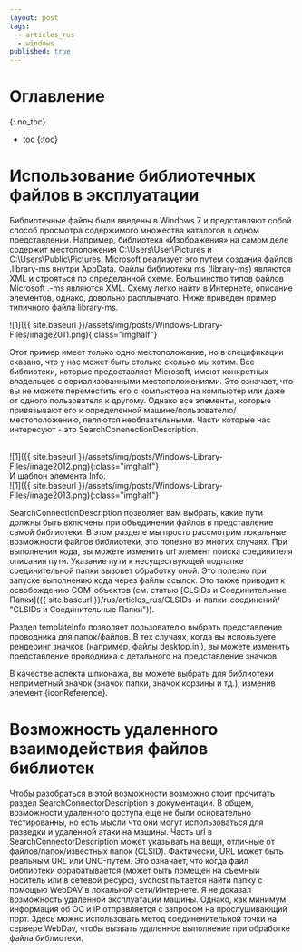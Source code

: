 ```yaml
---
layout: post
tags:
  - articles_rus
  - windows
published: true
---
```

# Оглавление
{:.no_toc}

* toc
{:toc}

# Использование библиотечных файлов в эксплуатации

Библиотечные файлы были введены в Windows 7 и представляют собой способ просмотра содержимого множества каталогов в одном представлении. Например, библиотека «Изображения» на самом деле содержит местоположения C:\\Users\\User\\Pictures и C:\\Users\\Public\\Pictures. Microsoft реализует это путем создания файлов .library-ms внутри AppData. Файлы библиотеки ms (library-ms) являются XML и строяться по определанной схеме. Большинство типов файлов Microsoft .-ms являются XML. Схему легко найти в Интернете, описание элементов, однако, довольно расплывчато. Ниже приведен пример типичного файла library-ms.

![1]({{ site.baseurl }}/assets/img/posts/Windows-Library-Files/image2011.png){:class="imghalf"}

Этот пример имеет только одно местоположение, но в спецификации сказано, что у нас может быть столько сколько мы хотим. Все библиотеки, которые предоставляет Microsoft, имеют конкретных владельцев с сериализованными местоположениями. Это означает, что вы не можете переместить его с компьютера на компьютер или даже от одного пользователя к другому. Однако все элементы, которые привязывают его к определенной машине/пользователю/местоположению, являются необязательными. Части которые нас интересуют - это SearchConenectionDescription.

<br>
![1]({{ site.baseurl }}/assets/img/posts/Windows-Library-Files/image2012.png){:class="imghalf"}
<br>
								И шаблон элемента Info.
<br>
![1]({{ site.baseurl }}/assets/img/posts/Windows-Library-Files/image2013.png){:class="imghalf"}
<br>

SearchConnectionDescription позволяет вам выбрать, какие пути должны быть включены при объединении файлов в представление самой библиотеки. В этом разделе мы просто рассмотрим локальные возможности файлов библиотеки, это полезно во многих случаях. При выполнении кода, вы можете изменить url элемент поиска соединителя описания пути. Указание пути к несуществующей подпапке соединительной папки вызовет обработку оной. Это полезно при запуске выполнению кода через файлы ссылок. Это также приводит к освобождению COM-объектов (см. статью [CLSIDs и Соединительные Папки]({{ site.baseurl }}/rus/articles_rus/CLSIDs-и-папки-соединений/ "CLSIDs и Соединительные Папки")).

 
Раздел templateInfo позволяет пользователю выбрать представление проводника для папок/файлов. В тех случаях, когда вы используете рендеринг значков (например, файлы desktop.ini), вы можете изменить представление проводника с детального на представление значков.


В качестве аспекта шпионажа, вы можете выбрать для библиотеки неприметный значок (значок папки, значок корзины и тд.), изменив элемент {iconReference}.

# Возможность удаленного взаимодействия файлов библиотек

Чтобы разобраться в этой возможности возможно стоит прочитать раздел SearchConnectorDescription в документации. В общем, возможности удаленного доступа еще не были основательно тестированны, но есть мысли что они могут использоваться для разведки и удаленной атаки на машины. Часть url в SearchConnectorDescription может указывать на вещи, отличные от файлов/папок/известных папок (CLSID). Фактически, URL может быть реальным URL или UNC-путем. Это означает, что когда файл библиотеки обрабатывается (может быть помещен на съемный носитель или в сетевой ресурс), svchost пытается найти папку с помощью WebDAV в локальной сети/Интернете. Я не доказал возможность удаленной эксплуатации машины. Однако, как минимум информация об ОС и IP отправляется с запросом на прослушивающий порт. Здесь можно использовать метод соединенительной точки на сервере WebDav, чтобы вызвать удаленное выполнение при обработке файла библиотеки.

